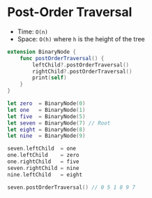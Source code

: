 # Post-Order Traversal

* Time: ```O(n)```
* Space: ```O(h)``` where ```h``` is the height of the tree

```swift
extension BinaryNode {
    func postOrderTraversal() {
        leftChild?.postOrderTraversal()
        rightChild?.postOrderTraversal()
        print(self)
    }
}

let zero  = BinaryNode(0)
let one   = BinaryNode(1)
let five  = BinaryNode(5)
let seven = BinaryNode(7) // Root
let eight = BinaryNode(8)
let nine  = BinaryNode(9)

seven.leftChild  = one
one.leftChild    = zero
one.rightChild   = five
seven.rightChild = nine
nine.leftChild   = eight

seven.postOrderTraversal() // 0 5 1 8 9 7
```
